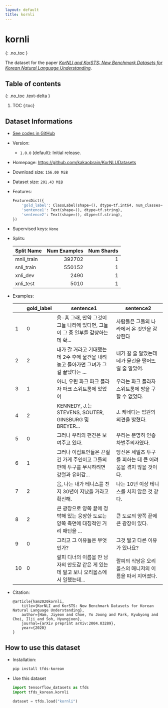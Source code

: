 ```yaml
---
layout: default
title: kornli
---
```


# kornli
{: .no_toc }

The dataset for the paper [_KorNLI and KorSTS: New Benchmark Datasets for Korean Natural Language Understanding_](https://arxiv.org/abs/2004.03289).

## Table of contents
{: .no_toc .text-delta }

1. TOC
{:toc}

## Dataset Informations

* [See codes in GitHub](https://github.com/jeongukjae/tfds-korean/blob/main/tfds_korean/kornli/kornli.py)
* Version:
  * `1.0.0` (default): Initial release.
* Homepage: <https://github.com/kakaobrain/KorNLUDatasets>
* Download size: `156.00 MiB`
* Dataset size: `201.43 MiB`
* Features:

  ```python
  FeaturesDict({
      'gold_label': ClassLabel(shape=(), dtype=tf.int64, num_classes=3),
      'sentence1': Text(shape=(), dtype=tf.string),
      'sentence2': Text(shape=(), dtype=tf.string),
  })
  ```

* Supervised keys: `None`
* Splits:

  | Split Name | Num Examples        | Num Shards        |
  |------------|--------------------:|------------------:|
  |mnli_train  |392702|1|
  |snli_train  |550152|1|
  |xnli_dev  |2490|1|
  |xnli_test  |5010|1|

* Examples:

  | |gold_label|sentence1|sentence2|
  |---|---|---|---|
  |1|0|음-흠 그래, 만약 그것이 그들 나라에 있다면, 그들이 그 중 일부를 감상하는 데 확...|사람들은 그들의 나라에서 온 것만을 감상한다|
  |2|2|내가 갈 거라고 기대했는데 2주 후에 물건을 내려놓고 돌아가면 그녀가 그걸 끝냈다는 ...|내가 갈 줄 알았는데 네가 물건을 떨어뜨릴 줄 알았어.|
  |3|1|아니, 우린 파크 파크 플라자 파크 스위트룸에 있었어|우리는 파크 플라자 스위트룸에 방을 구할 수 없었다.|
  |4|2|KENNEDY, J.는 STEVENS, SOUTER, GINSBURG 및 BREYER...|J. 케네디는 법원의 의견을 밝혔다.|
  |5|0|그러나 우리의 편견은 보여주고 있다.|우리는 분명히 인종차별주의자였다.|
  |6|1|그러나 이집트인들은 끈질긴 가게 주인이고 그들의 판매 투구를 무시하려면 강철과 유머감...|당신은 세일즈 투구를 피하는 데 큰 어려움을 겪지 않을 것이다.|
  |7|2|음, 나는 내가 테니스를 친지 30년이 지났을 거라고 확신해.|나는 10년 이상 테니스를 치지 않은 것 같다.|
  |8|2|큰 광장으로 양쪽 끝에 정박해 있는 웅장한 도로는 양쪽 측면에 대칭적인 거리 패턴을 ...|큰 도로의 양쪽 끝에 큰 광장이 있다.|
  |9|0|그리고 그 이유들은 무엇인가?|그것 말고 다른 이유가 있나요?|
  |10|0|랄피 디너의 이름을 딴 남자의 안도감 같은 게 있는데 알고 보니 오리올스에서 일했는데...|랄피의 식당은 오리올스의 매니저의 이름을 따서 지어졌다.|

* Citation:

  ```text
  @article{ham2020kornli,
      title={KorNLI and KorSTS: New Benchmark Datasets for Korean Natural Language Understanding},
      author={Ham, Jiyeon and Choe, Yo Joong and Park, Kyubyong and Choi, Ilji and Soh, Hyungjoon},
      journal={arXiv preprint arXiv:2004.03289},
      year={2020}
  }
  ```

## How to use this dataset

* Installation:

  ```sh
  pip install tfds-korean
  ```

* Use this dataset

  ```python
  import tensorflow_datasets as tfds
  import tfds_korean.kornli

  dataset = tfds.load("kornli")
  ```
